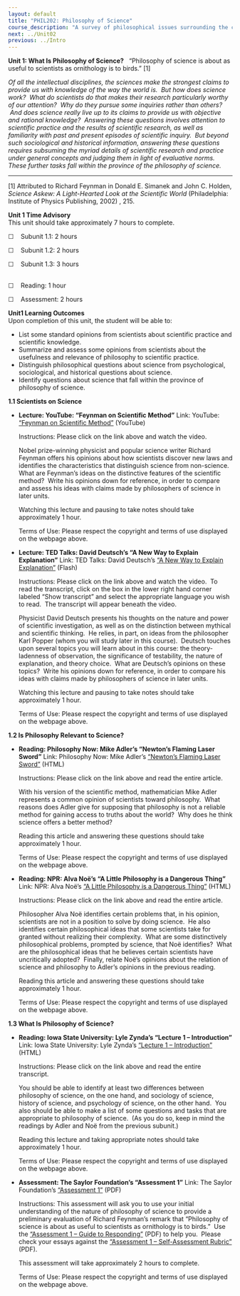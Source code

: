 ```yaml
---
layout: default
title: "PHIL202: Philosophy of Science"
course_description: "A survey of philosophical issues surrounding the concepts and practices of modern science, aimed to familiarize you with philosophical issues about science, as well as equip you to critically interpret popular reports about contemporary scientific research."
next: ../Unit02
previous: ../Intro
---
```

**Unit 1: What Is Philosophy of Science?** <span id="1"></span> 
“Philosophy of science is about as useful to scientists as ornithology
is to
birds.” [1][](file:///D:/Documents/Saylor/Google%20Drive/Course%20Development/Philosophy/PHIL202/PHIL202-FLC-FINAL-LINKS-FINAL.doc#_ftn1)  
  
 *Of all the intellectual disciplines, the sciences make the strongest
claims to provide us with knowledge of the way the world is.  But how
does science work?  What do scientists do that makes their research
particularly worthy of our attention?  Why do they pursue some inquiries
rather than others?  And does science really live up to its claims to
provide us with objective and rational knowledge?  Answering these
questions involves attention to scientific practice and the results of
scientific research, as well as familiarity with past and present
episodes of scientific inquiry.  But beyond such sociological and
historical information, answering these questions requires subsuming the
myriad details of scientific research and practice under general
concepts and judging them in light of evaluative norms.  These further
tasks fall within the province of the philosophy of science.*

------------------------------------------------------------------------

[1] Attributed to Richard Feynman in Donald E. Simanek and John C.
Holden, *Science Askew: A Light-Hearted Look at the Scientific World*
(Philadelphia: Institute of Physics Publishing, 2002) , 215.

**Unit 1 Time Advisory**  
This unit should take approximately 7 hours to complete.  
  
 ☐    Subunit 1.1: 2 hours  
  
 ☐    Subunit 1.2: 2 hours  
  
 ☐    Subunit 1.3: 3 hours  
  

☐    Reading: 1 hour  
  
 ☐    Assessment: 2 hours

**Unit1 Learning Outcomes**  
Upon completion of this unit, the student will be able to:
-   List some standard opinions from scientists about scientific
    practice and scientific knowledge.
-   Summarize and assess some opinions from scientists about the
    usefulness and relevance of philosophy to scientific practice.
-   Distinguish philosophical questions about science from
    psychological, sociological, and historical questions about science.
-   Identify questions about science that fall within the province of
    philosophy of science.

**1.1 Scientists on Science** <span id="1.1"></span> 
-   **Lecture: YouTube: “Feynman on Scientific Method”**
    Link: YouTube: [“Feynman on Scientific
    Method”](http://www.youtube.com/watch?v=EYPapE-3FRw) (YouTube)  
      
     Instructions: Please click on the link above and watch the video.  
      
     Nobel prize-winning physicist and popular science writer Richard
    Feynman offers his opinions about how scientists discover new laws
    and identifies the characteristics that distinguish science from
    non-science.  What are Feynman’s ideas on the distinctive features
    of the scientific method?  Write his opinions down for reference, in
    order to compare and assess his ideas with claims made by
    philosophers of science in later units.  
      
     Watching this lecture and pausing to take notes should take
    approximately 1 hour.  
      
     Terms of Use: Please respect the copyright and terms of use
    displayed on the webpage above.

-   **Lecture: TED Talks: David Deutsch’s “A New Way to Explain
    Explanation”**
    Link: TED Talks: David Deutsch’s [“A New Way to Explain
    Explanation”](http://www.ted.com/talks/lang/en/david_deutsch_a_new_way_to_explain_explanation.html)
    (Flash)  
      
     Instructions: Please click on the link above and watch the video.
     To read the transcript, click on the box in the lower right hand
    corner labeled “Show transcript” and select the appropriate language
    you wish to read.  The transcript will appear beneath the video.  
      
     Physicist David Deutsch presents his thoughts on the nature and
    power of scientific investigation, as well as on the distinction
    between mythical and scientific thinking.  He relies, in part, on
    ideas from the philosopher Karl Popper (whom you will study later in
    this course).  Deutsch touches upon several topics you will learn
    about in this course: the theory-ladenness of observation, the
    significance of testability, the nature of explanation, and theory
    choice.  What are Deutsch’s opinions on these topics?  Write his
    opinions down for reference, in order to compare his ideas with
    claims made by philosophers of science in later units.  
      
     Watching this lecture and pausing to take notes should take
    approximately 1 hour.  
      
     Terms of Use: Please respect the copyright and terms of use
    displayed on the webpage above.

**1.2 Is Philosophy Relevant to Science?** <span id="1.2"></span> 
-   **Reading: Philosophy Now: Mike Adler’s “Newton’s Flaming Laser
    Sword”**
    Link: Philosophy Now: Mike Adler’s [“Newton’s Flaming Laser
    Sword”](http://www.philosophynow.org/issues/46/Newtons_Flaming_Laser_Sword)
    (HTML)  
      
     Instructions: Please click on the link above and read the entire
    article.  
      
     With his version of the scientific method, mathematician Mike Adler
    represents a common opinion of scientists toward philosophy.  What
    reasons does Adler give for supposing that philosophy is not a
    reliable method for gaining access to truths about the world?  Why
    does he think science offers a better method?  
      
     Reading this article and answering these questions should take
    approximately 1 hour.  
      
     Terms of Use: Please respect the copyright and terms of use
    displayed on the webpage above.

-   **Reading: NPR: Alva Noë’s “A Little Philosophy is a Dangerous
    Thing”**
    Link: NPR: Alva Noë’s [“A Little Philosophy is a Dangerous
    Thing”](http://www.npr.org/blogs/13.7/2011/02/04/133363055/a-little-philosophy-is-a-dangerous-thing)
    (HTML)  
      
     Instructions: Please click on the link above and read the entire
    article.  
      
     Philosopher Alva Noë identifies certain problems that, in his
    opinion, scientists are not in a position to solve by doing
    science.  He also identifies certain philosophical ideas that some
    scientists take for granted without realizing their complexity. 
    What are some distinctively philosophical problems, prompted by
    science, that Noë identifies?  What are the philosophical ideas that
    he believes certain scientists have uncritically adopted?  Finally,
    relate Noë’s opinions about the relation of science and philosophy
    to Adler’s opinions in the previous reading.  
      
     Reading this article and answering these questions should take
    approximately 1 hour.  
      
     Terms of Use: Please respect the copyright and terms of use
    displayed on the webpage above.

**1.3 What Is Philosophy of Science?** <span id="1.3"></span> 
-   **Reading: Iowa State University: Lyle Zynda’s “Lecture 1 –
    Introduction”**
    Link: Iowa State University: Lyle Zynda’s [“Lecture 1 –
    Introduction”](http://www.soc.iastate.edu/sapp/phil_sci_lecture01.html)
    (HTML)  
      
     Instructions: Please click on the link above and read the entire
    transcript.  
      
     You should be able to identify at least two differences between
    philosophy of science, on the one hand, and sociology of science,
    history of science, and psychology of science, on the other hand.
     You also should be able to make a list of some questions and tasks
    that are appropriate to philosophy of science.  (As you do so, keep
    in mind the readings by Adler and Noë from the previous subunit.)  
      
     Reading this lecture and taking appropriate notes should take
    approximately 1 hour.  
      
     Terms of Use: Please respect the copyright and terms of use
    displayed on the webpage above.

-   **Assessment: The Saylor Foundation’s “Assessment 1”**
    Link: The Saylor Foundation’s [“Assessment
    1”](http://www.saylor.org/site/wp-content/uploads/2012/10/PHIL202-Unit1-Assessment1-FINAL.pdf)
    (PDF)  
      
     Instructions: This assessment will ask you to use your initial
    understanding of the nature of philosophy of science to provide a
    preliminary evaluation of Richard Feynman’s remark that “Philosophy
    of science is about as useful to scientists as ornithology is to
    birds.”  Use the [“Assessment 1 – Guide to
    Responding”](http://www.saylor.org/site/wp-content/uploads/2012/10/PHIL202-Unit1-Assessment1-Guide-FINAL.pdf)
    (PDF) to help you.  Please check your essays against the
    [“Assessment 1 – Self-Assessment
    Rubric”](http://www.saylor.org/site/wp-content/uploads/2012/10/PHIL202-Unit1-Assessment1-Rubric-FINAL.pdf)
    (PDF).  
      
     This assessment will take approximately 2 hours to complete.  
      
     Terms of Use: Please respect the copyright and terms of use
    displayed on the webpage above.


